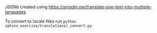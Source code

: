 JSONs created using https://smodin.me/translate-one-text-into-multiple-languages

To convert to locale files run `python sphinx_exercise/translations/_convert.py`
